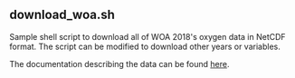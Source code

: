 ## download_woa.sh
Sample shell script to download all of WOA 2018's oxygen data in NetCDF 
format. The script can be modified to download other years or variables.

The documentation describing the data can be found [here](https://www.ncei.noaa.gov/sites/default/files/2020-04/woa18documentation.pdf).


